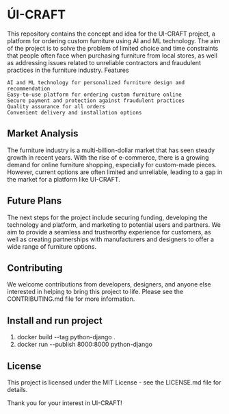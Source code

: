 # ÚI-CRAFT 

This repository contains the concept and idea for the UI-CRAFT project, a platform for ordering custom furniture using AI and ML technology. The aim of the project is to solve the problem of limited choice and time constraints that people often face when purchasing furniture from local stores, as well as addressing issues related to unreliable contractors and fraudulent practices in the furniture industry.
Features

    AI and ML technology for personalized furniture design and recommendation
    Easy-to-use platform for ordering custom furniture online
    Secure payment and protection against fraudulent practices
    Quality assurance for all orders
    Convenient delivery and installation options

## Market Analysis

The furniture industry is a multi-billion-dollar market that has seen steady growth in recent years. With the rise of e-commerce, there is a growing demand for online furniture shopping, especially for custom-made pieces. However, current options are often limited and unreliable, leading to a gap in the market for a platform like UI-CRAFT.

## Future Plans

The next steps for the project include securing funding, developing the technology and platform, and marketing to potential users and partners. We aim to provide a seamless and trustworthy experience for customers, as well as creating partnerships with manufacturers and designers to offer a wide range of furniture options.

## Contributing

We welcome contributions from developers, designers, and anyone else interested in helping to bring this project to life. Please see the CONTRIBUTING.md file for more information.

## Install and run project

1. docker build --tag python-django .
2. docker run --publish 8000:8000 python-django

## License

This project is licensed under the MIT License - see the LICENSE.md file for details.

Thank you for your interest in UI-CRAFT!
